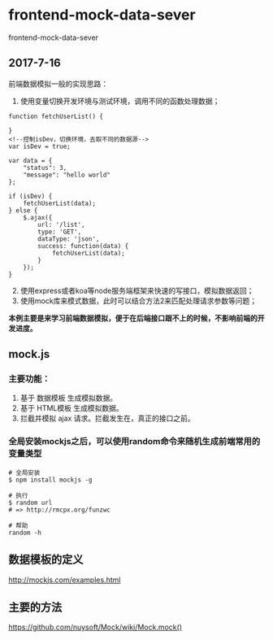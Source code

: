 # frontend-mock-data-sever
frontend-mock-data-sever

## 2017-7-16

前端数据模拟一般的实现思路：
1. 使用变量切换开发环境与测试环境，调用不同的函数处理数据；
```
function fetchUserList() {

}
<!--控制isDev，切换环境，去取不同的数据源-->
var isDev = true;

var data = {
    "status": 3,
    "message": "hello world"
};

if (isDev) {
    fetchUserList(data);
} else {
    $.ajax({
        url: '/list',
        type: 'GET',
        dataType: 'json',
        success: function(data) {
            fetchUserList(data);
        }
    });
}
```
2. 使用express或者koa等node服务端框架来快速的写接口，模拟数据返回；
3. 使用mock库来模式数据，此时可以结合方法2来匹配处理请求参数等问题；

**本例主要是来学习前端数据模拟，便于在后端接口跟不上的时候，不影响前端的开发进度。**


## mock.js

### 主要功能：

1. 基于 数据模板 生成模拟数据。
2. 基于 HTML模板 生成模拟数据。
3. 拦截并模拟 ajax 请求。拦截发生在，真正的接口之前。

### 全局安装mockjs之后，可以使用random命令来随机生成前端常用的变量类型

```
# 全局安装
$ npm install mockjs -g

# 执行
$ random url
# => http://rmcpx.org/funzwc

# 帮助
random -h

```

## 数据模板的定义

http://mockjs.com/examples.html

## 主要的方法

https://github.com/nuysoft/Mock/wiki/Mock.mock()
